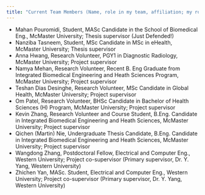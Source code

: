 ```yaml
---
title: "Current Team Members (Name, role in my team, affiliation; my role)"
---
```

* Mahan Pouromidi, Student, MASc Candidate in the School of Biomedical Eng., McMaster University; Thesis supervisor (Just Defended!)
* Nanziba Tasneem, Student, MSc Candidate in MSc in eHealth, McMaster University; Thesis supervisor 
* Anna Hwang, Research Volunteer, PGY1 in Diagnostic Radiology, McMaster University; Project supervisor 
* Namya Mehan, Research Volunteer, Recent B. Eng Graduate from Integrated Biomedical Engineering and Heath Sciences Program, McMaster University; Project supervisor 
* Teshan Dias Desinghe, Research Volunteer, MSc Candidate in Global Health, McMaster University; Project supervisor 
* Om Patel, Research Volunteer, BHSc Candidate in Bachelor of Health Sciences (H) Program, McMaster University; Project supervisor 
* Kevin Zhang, Research Volunteer and Course Student, B.Eng. Candidate in Integrated Biomedical Engineering and Heath Sciences, McMaster University; Project supervisor
* Qichen (Martin) Nie, Undergraduate Thesis Candidate, B.Eng. Candidate in Integrated Biomedical Engineering and Heath Sciences, McMaster University; Project supervisor 
* Wangdong Zhang, Postdoctoral Fellow, Electrical and Computer Eng., Western University; Project co-supervisor (Primary supervisor, Dr. Y. Yang, Western University)
* Zhichen Yan, MASc. Student, Electrical and Computer Eng., Western University; Project co-supervisor (Primary supervisor, Dr. Y. Yang, Western University)  


